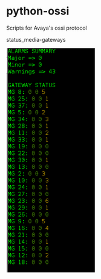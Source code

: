 # python-ossi
Scripts for Avaya's ossi protocol


status_media-gateways

![alt tag](screenshots/status_media-gateways_main.png)
